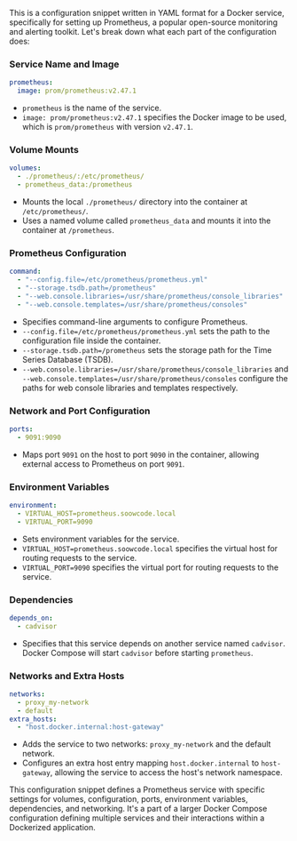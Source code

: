 This is a configuration snippet written in YAML format for a Docker service, specifically for setting up Prometheus, a popular open-source monitoring and alerting toolkit. Let's break down what each part of the configuration does:

### Service Name and Image
```yaml
prometheus:
  image: prom/prometheus:v2.47.1
```
- `prometheus` is the name of the service.
- `image: prom/prometheus:v2.47.1` specifies the Docker image to be used, which is `prom/prometheus` with version `v2.47.1`.

### Volume Mounts
```yaml
volumes:
  - ./prometheus/:/etc/prometheus/
  - prometheus_data:/prometheus
```
- Mounts the local `./prometheus/` directory into the container at `/etc/prometheus/`.
- Uses a named volume called `prometheus_data` and mounts it into the container at `/prometheus`.

### Prometheus Configuration
```yaml
command:
  - "--config.file=/etc/prometheus/prometheus.yml"
  - "--storage.tsdb.path=/prometheus"
  - "--web.console.libraries=/usr/share/prometheus/console_libraries"
  - "--web.console.templates=/usr/share/prometheus/consoles"
```
- Specifies command-line arguments to configure Prometheus.
- `--config.file=/etc/prometheus/prometheus.yml` sets the path to the configuration file inside the container.
- `--storage.tsdb.path=/prometheus` sets the storage path for the Time Series Database (TSDB).
- `--web.console.libraries=/usr/share/prometheus/console_libraries` and `--web.console.templates=/usr/share/prometheus/consoles` configure the paths for web console libraries and templates respectively.

### Network and Port Configuration
```yaml
ports:
  - 9091:9090
```
- Maps port `9091` on the host to port `9090` in the container, allowing external access to Prometheus on port `9091`.

### Environment Variables
```yaml
environment:
  - VIRTUAL_HOST=prometheus.soowcode.local
  - VIRTUAL_PORT=9090
```
- Sets environment variables for the service.
- `VIRTUAL_HOST=prometheus.soowcode.local` specifies the virtual host for routing requests to the service.
- `VIRTUAL_PORT=9090` specifies the virtual port for routing requests to the service.

### Dependencies
```yaml
depends_on:
  - cadvisor
```
- Specifies that this service depends on another service named `cadvisor`. Docker Compose will start `cadvisor` before starting `prometheus`.

### Networks and Extra Hosts
```yaml
networks:
  - proxy_my-network
  - default
extra_hosts:
  - "host.docker.internal:host-gateway"
```
- Adds the service to two networks: `proxy_my-network` and the default network.
- Configures an extra host entry mapping `host.docker.internal` to `host-gateway`, allowing the service to access the host's network namespace.

This configuration snippet defines a Prometheus service with specific settings for volumes, configuration, ports, environment variables, dependencies, and networking. It's a part of a larger Docker Compose configuration defining multiple services and their interactions within a Dockerized application.